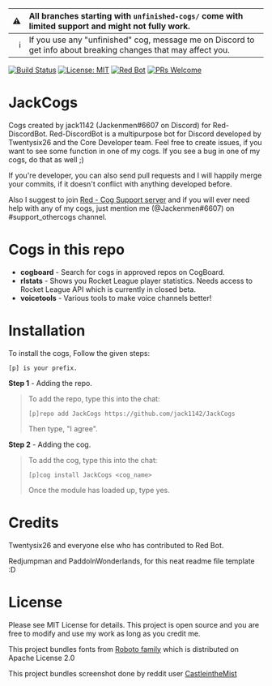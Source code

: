 :warning: | All branches starting with `unfinished-cogs/` come with limited support and might not fully work.
---: | :---
:information_source: | If you use any "unfinished" cog, message me on Discord to get info about breaking changes that may affect you.

[![Build Status](https://travis-ci.com/jack1142/JackCogs.svg?branch=wip/cleaning-code-v3)](https://travis-ci.com/jack1142/JackCogs/branches)
[![License: MIT](https://img.shields.io/badge/License-MIT-yellow.svg)](https://opensource.org/licenses/MIT)
[![Red Bot](https://img.shields.io/badge/Discord-Red%20Bot-red.svg)](https://github.com/Twentysix26/Red-DiscordBot)
[![PRs Welcome](https://img.shields.io/badge/PRs-welcome-brightgreen.svg?style=flat-square)](http://makeapullrequest.com)

# JackCogs
Cogs created by jack1142 (Jackenmen#6607 on Discord) for Red-DiscordBot. Red-DiscordBot is a multipurpose bot for Discord developed by Twentysix26 and the Core Developer team. Feel free to create issues, if you want to see some function in one of my cogs. If you see a bug in one of my cogs, do that as well ;)

If you're developer, you can also send pull requests and I will happily merge your commits, if it doesn't conflict with anything developed before.

Also I suggest to join [Red - Cog Support server](https://discord.gg/GET4DVk) and if you will ever need help with any of my cogs, just mention me (@Jackenmen#6607) on #support_othercogs channel.

# Cogs in this repo
  * **cogboard** - Search for cogs in approved repos on CogBoard.
  * **rlstats** - Shows you Rocket League player statistics. Needs access to Rocket League API which is currently in closed beta.
  * **voicetools** - Various tools to make voice channels better!

# Installation
To install the cogs, Follow the given steps:

`[p] is your prefix.`

**Step 1** - Adding the repo.
> To add the repo, type this into the chat:
> 
> ``[p]repo add JackCogs https://github.com/jack1142/JackCogs``
> 
> Then type, "I agree".

**Step 2** - Adding the cog.
> To add the cog, type this into the chat:
> 
> ``[p]cog install JackCogs <cog_name>``
> 
> Once the module has loaded up, type yes.

# Credits
Twentysix26 and everyone else who has contributed to Red Bot.

Redjumpman and PaddoInWonderlands, for this neat readme file template :D

# License
Please see MIT License for details. This project is open source and you are free to modify and use my work as long as you credit me.

This project bundles fonts from [Roboto family](https://fonts.google.com/specimen/Roboto) which is distributed on Apache License 2.0

This project bundles screenshot done by reddit user [CastleintheMist](https://www.reddit.com/user/CastleintheMist/)
